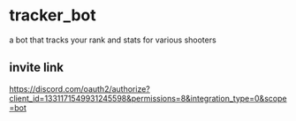 # tracker_bot
a bot that tracks your rank and stats for various shooters

## invite link
https://discord.com/oauth2/authorize?client_id=1331171549931245598&permissions=8&integration_type=0&scope=bot

